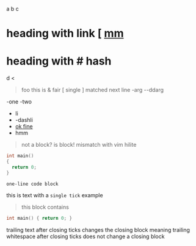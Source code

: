 a
b
c

# heading with link [ [mm](http://rufe.org/)
# heading with # hash

d
<
> foo
this is & fair
[ single
] matched next line
-arg
--ddarg

-one
-two

- li
- -dashli
- [ok fine][]
 - hmm

 > not a block? is block! mismatch with vim hilite

```C
int main()
{
  return 0;
}
```

``` one-line code block ```

this is text with a `single tick` example

> this block contains 

```C
int main() { return 0; }
``` 
trailing text after closing ticks changes the closing block meaning
trailing whitespace after closing ticks does not change a closing block

[ok fine]: http://rufe.org


